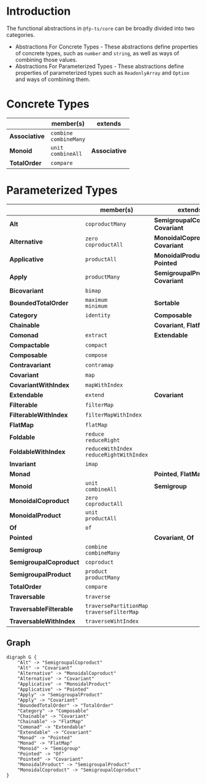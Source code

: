 # Introduction

The functional abstractions in `@fp-ts/core` can be broadly divided into two categories.

- Abstractions For Concrete Types - These abstractions define properties of concrete types, such as `number` and `string`, as well as ways of combining those values.
- Abstractions For Parameterized Types - These abstractions define properties of parameterized types such as `ReadonlyArray` and `Option` and ways of combining them.

# Concrete Types

|                 | member(s)                  | extends         |
| --------------- | -------------------------- | --------------- |
| **Associative** | `combine`<br>`combineMany` |                 |
| **Monoid**      | `unit`<br>`combineAll`     | **Associative** |
| **TotalOrder**  | `compare`                  |                 |

# Parameterized Types

|                           | member(s)                                     | extends                                 |
| ------------------------- | --------------------------------------------- | --------------------------------------- |
| **Alt**                   | `coproductMany`                               | **SemigroupalCoproduct**, **Covariant** |
| **Alternative**           | `zero`<br>`coproductAll`                      | **MonoidalCoproduct**, **Covariant**    |
| **Applicative**           | `productAll`                                  | **MonoidalProduct**, **Pointed**        |
| **Apply**                 | `productMany`                                 | **SemigroupalProduct**, **Covariant**   |
| **Bicovariant**           | `bimap`                                       |                                         |
| **BoundedTotalOrder**     | `maximum`<br>`minimum`                        | **Sortable**                            |
| **Category**              | `identity`                                    | **Composable**                          |
| **Chainable**             |                                               | **Covariant**, **FlatMap**              |
| **Comonad**               | `extract`                                     | **Extendable**                          |
| **Compactable**           | `compact`                                     |                                         |
| **Composable**            | `compose`                                     |                                         |
| **Contravariant**         | `contramap`                                   |                                         |
| **Covariant**             | `map`                                         |                                         |
| **CovariantWithIndex**    | `mapWithIndex`                                |                                         |
| **Extendable**            | `extend`                                      | **Covariant**                           |
| **Filterable**            | `filterMap`                                   |                                         |
| **FilterableWithIndex**   | `filterMapWithIndex`                          |                                         |
| **FlatMap**               | `flatMap`                                     |                                         |
| **Foldable**              | `reduce`<br>`reduceRight`                     |                                         |
| **FoldableWithIndex**     | `reduceWithIndex`<br>`reduceRightWithIndex`   |                                         |
| **Invariant**             | `imap`                                        |                                         |
| **Monad**                 |                                               | **Pointed**, **FlatMap**                |
| **Monoid**                | `unit`<br>`combineAll`                        | **Semigroup**                           |
| **MonoidalCoproduct**     | `zero`<br>`coproductAll`                      |                                         |
| **MonoidalProduct**       | `unit`<br>`productAll`                        |                                         |
| **Of**                    | `of`                                          |                                         |
| **Pointed**               |                                               | **Covariant**, **Of**                   |
| **Semigroup**             | `combine`<br>`combineMany`                    |                                         |
| **SemigroupalCoproduct**  | `coproduct`                                   |                                         |
| **SemigroupalProduct**    | `product`<br>`productMany`                    |                                         |
| **TotalOrder**            | `compare`                                     |                                         |
| **Traversable**           | `traverse`                                    |                                         |
| **TraversableFilterable** | `traversePartitionMap`<br>`traverseFilterMap` |                                         |
| **TraversableWithIndex**  | `traverseWihtIndex`                           |                                         |

## Graph

```
digraph G {
    "Alt" -> "SemigroupalCoproduct"
    "Alt" -> "Covariant"
    "Alternative" -> "MonoidalCoproduct"
    "Alternative" -> "Covariant"
    "Applicative" -> "MonoidalProduct"
    "Applicative" -> "Pointed"
    "Apply" -> "SemigroupalProduct"
    "Apply" -> "Covariant"
    "BoundedTotalOrder" -> "TotalOrder"
    "Category" -> "Composable"
    "Chainable" -> "Covariant"
    "Chainable" -> "FlatMap"
    "Comonad" -> "Extendable"
    "Extendable" -> "Covariant"
    "Monad" -> "Pointed"
    "Monad" -> "FlatMap"
    "Monoid" -> "Semigroup"
    "Pointed" -> "Of"
    "Pointed" -> "Covariant"
    "MonoidalProduct" -> "SemigroupalProduct"
    "MonoidalCoproduct" -> "SemigroupalCoproduct"
}
```
